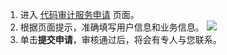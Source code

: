 
1. 进入 [代码审计服务申请](https://cloud.tencent.com/apply/p/lgdvpgm9i2a) 页面。
2. 根据页面提示，准确填写用户信息和业务信息。
 ![](https://main.qcloudimg.com/raw/1f7efe58c3a0de660d4e311457eb690f.png)
3. 单击**提交申请**，审核通过后，将会有专人与您联系。

